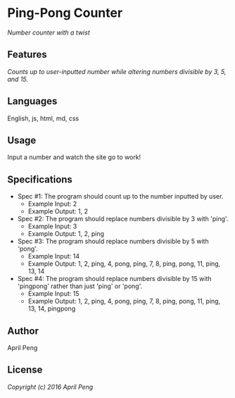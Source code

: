 # Ping-Pong Counter
_Number counter with a twist_

## Features
_Counts up to user-inputted number while altering numbers divisible by 3, 5, and 15._

## Languages
English, js, html, md, css

## Usage
Input a number and watch the site go to work!

## Specifications
* Spec #1: The program should count up to the number inputted by user.
  * Example Input: 2
  * Example Output: 1, 2
* Spec #2: The program should replace numbers divisible by 3 with 'ping'.
  * Example Input: 3
  * Example Output: 1, 2, ping
* Spec #3: The program should replace numbers divisible by 5 with 'pong'.
  * Example Input: 14
  * Example Output: 1, 2, ping, 4, pong, ping, 7, 8, ping, pong, 11, ping, 13, 14
* Spec #4: The program should replace numbers divisible by 15 with 'pingpong' rather than just 'ping' or 'pong'.
  * Example Input: 15
  * Example Output: 1, 2, ping, 4, pong, ping, 7, 8, ping, pong, 11, ping, 13, 14, pingpong

## Author
April Peng

## License
_Copyright (c) 2016 April Peng_

